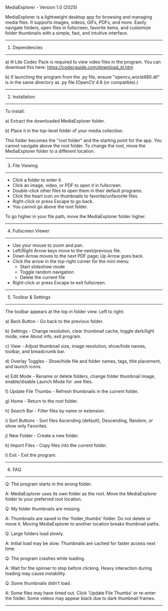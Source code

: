 MediaExplorer - Version 1.0 (2025)

MediaExplorer is a lightweight desktop app for browsing and managing media files. 
It supports images, videos, GIFs, PDFs, and more. Easily navigate folders, open 
files in fullscreen, favorite items, and customize folder thumbnails with a 
simple, fast, and intuitive interface.

------------------------------------------------------------
1. Dependencies
------------------------------------------------------------
a) K-Lite Codec Pack is required to view video files in the program. You can
   download this here: https://codecguide.com/download_kl.htm
   
b) if launching the program from the .py file, ensure "opencv_world480.dll" is in the same directory as .py file (OpenCV 4.8 (or compatible).)

------------------------------------------------------------
2. Installation
------------------------------------------------------------

To install:

a) Extract the downloaded MediaExplorer folder.

b) Place it in the top-level folder of your media collection.

This folder becomes the "root folder" and the starting point for the app.
You cannot navigate above the root folder. To change the root, move the 
MediaExplorer folder to a different location.

------------------------------------------------------------
3. File Viewing
------------------------------------------------------------

- Click a folder to enter it.
- Click an image, video, or PDF to open it in fullscreen.
- Double-click other files to open them in their default programs.
- Click the heart icon on thumbnails to favorite/unfavorite files.
- Right-click or press Escape to go back.
- You cannot go above the root folder.

To go higher in your file path, move the MediaExplorer folder higher.

------------------------------------------------------------
4. Fullscreen Viewer
------------------------------------------------------------

- Use your mouse to zoom and pan.
- Left/Right Arrow keys move to the next/previous file.
- Down Arrow moves to the next PDF page; Up Arrow goes back.
- Click the arrow in the top-right corner for the mini menu:
  - Start slideshow mode
  - Toggle random navigation
  - Delete the current file
- Right-click or press Escape to exit fullscreen.

------------------------------------------------------------
5. Toolbar & Settings
------------------------------------------------------------

The toolbar appears at the top in folder view. Left to right:

a) Back Button - Go back to the previous folder.

b) Settings - Change resolution, clear thumbnail cache, toggle dark/light mode, view About info, exit program.

c) View - Adjust thumbnail size, image resolution, show/hide names, toolbar, and breadcrumb bar.

d) Overlay Toggles - Show/hide file and folder names, tags, title placement, and launch icons.

e) Edit Mode - Rename or delete folders, change folder thumbnail image, enable/disable Launch Mode for .exe files.

f) Update File Thumbs - Refresh thumbnails in the current folder.

g) Home - Return to the root folder.

h) Search Bar - Filter files by name or extension.

i) Sort Buttons - Sort files Ascending (default), Descending, Random, or show only Favorites.

j) New Folder - Create a new folder.

k) Import Files - Copy files into the current folder.

l) Exit - Exit the program.

------------------------------------------------------------
6. FAQ
------------------------------------------------------------

Q: The program starts in the wrong folder.

A: MediaExplorer uses its own folder as the root. Move the MediaExplorer folder to your preferred root location.

Q: My folder thumbnails are missing.

A: Thumbnails are saved in the 'folder_thumbs' folder. Do not delete or move it. Moving MediaExplorer to another location breaks thumbnail paths.

Q: Large folders load slowly.

A: Initial load may be slow. Thumbnails are cached for faster access next time.

Q: The program crashes while loading.

A: Wait for the spinner to stop before clicking. Heavy interaction during loading may cause instability.

Q: Some thumbnails didn't load.

A: Some files may have timed out. Click 'Update File Thumbs' or re-enter the folder. Some videos may appear black due to dark thumbnail frames.

------------------------------------------------------------
